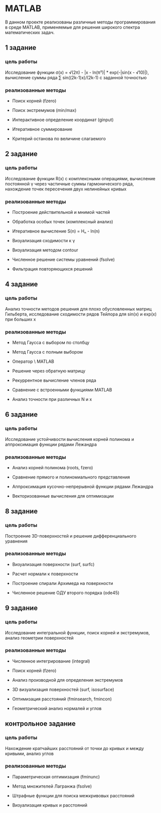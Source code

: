 # MATLAB
В данном проекте реализованы различные методы программирования в среде MATLAB, применяемые для решения широкого спектра математических задач.
## 1 задание
### цель работы
Исследование функции σ(x) = √(2π) - |x - ln(π²)| * exp(-|sin(x - √10)|), вычисление суммы ряда ∑ sin((2k-1)x)/(2k-1) с заданной точностью
### реализованные методы
* Поиск корней (fzero)

* Поиск экстремумов (min/max)

* Интерактивное определение координат (ginput)
* Итеративное суммирование

* Критерий останова по величине слагаемого
## 2 задание
### цель работы
Исследование функции R(x) с комплексными операциями, вычисление постоянной γ через частичные суммы гармонического ряда, нахождение точек пересечения двух нелинейных кривых
### реализованные методы
* Построение действительной и мнимой частей

* Обработка особых точек (комплексный анализ)
* Итеративное вычисление S(n) = Hₙ - ln(n)

* Визуализация сходимости к γ
* Визуализация методом contour

* Численное решение системы уравнений (fsolve)

* Фильтрация повторяющихся решений
## 4 задание
### цель работы
Анализ точности методов решения для плохо обусловленных матриц Гильберта, исследование сходимости рядов Тейлора для sin(x) и exp(x) при больших x
### реализованные методы
* Метод Гаусса с выбором по столбцу

* Метод Гаусса с полным выбором

* Оператор \ MATLAB

* Решение через обратную матрицу
* Рекуррентное вычисление членов ряда

* Сравнение с встроенными функциями MATLAB

* Анализ точности при различных N и x
## 6 задание
### цель работы
Исследование устойчивости вычисления корней полинома и аппроксимация функции рядами Лежандра
### реализованные методы
* Анализ корней полинома (roots, fzero)

* Сравнение прямого и полиномиального представления

* Аппроксимация кусочно-непрерывной функции рядами Лежандра

* Векторизованные вычисления для оптимизации
## 8 задание
### цель работы
Построение 3D-поверхностей и решение дифференциального уравнения
### реализованные методы
* Визуализация поверхности (surf, surfc)

* Расчет нормали к поверхности

* Построение спирали Архимеда на поверхности

* Численное решение ОДУ второго порядка (ode45)

## 9 задание
### цель работы
Исследование интегральной функции, поиск корней и экстремумов, анализ геометрии поверхностей
### реализованные методы
* Численное интегрирование (integral)

* Поиск корней (fzero)

* Анализ производной для определения экстремумов

* 3D визуализация поверхностей (surf, isosurface)

* Оптимизация расстояний (fminsearch, fmincon)

* Геометрический анализ нормалей и углов

## контрольное задание
### цель работы
Нахождение кратчайших расстояний от точки до кривых и между кривыми, анализ углов
### реализованные методы
* Параметрическая оптимизация (fminunc)

* Метод множителей Лагранжа (fsolve)

* Штрафные функции для поиска межкривовых расстояний

* Визуализация кривых и расстояний